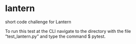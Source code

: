 # lantern
short code challenge for Lantern

To run this test at the CLI navigate to the directory with the file “test_lantern.py” and type the command $ pytest.



